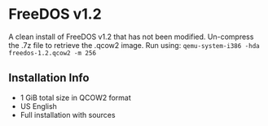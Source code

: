 # FreeDOS v1.2
A clean install of FreeDOS v1.2 that has not been modified. Un-compress the .7z file to retrieve the .qcow2 image. Run using: `qemu-system-i386 -hda freedos-1.2.qcow2 -m 256`

## Installation Info
- 1 GiB total size in QCOW2 format
- US English
- Full installation with sources

